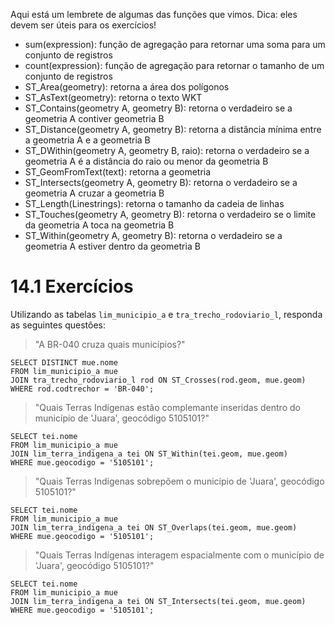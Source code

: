 Aqui está um lembrete de algumas das funções que vimos. Dica: eles devem ser úteis para os exercícios!

* sum(expression): função de agregação para retornar uma soma para um conjunto de registros
* count(expression): função de agregação para retornar o tamanho de um conjunto de registros
* ST_Area(geometry): retorna a área dos polígonos
* ST_AsText(geometry): retorna o texto WKT
* ST_Contains(geometry A, geometry B): retorna o verdadeiro se a geometria A contiver geometria B
* ST_Distance(geometry A, geometry B): retorna a distância mínima entre a geometria A e a geometria B
* ST_DWithin(geometry A, geometry B, raio): retorna o verdadeiro se a geometria A é a distância do raio ou menor da geometria B
* ST_GeomFromText(text): retorna a geometria
* ST_Intersects(geometry A, geometry B): retorna o verdadeiro se a geometria A cruzar a geometria B
* ST_Length(Linestrings): retorna o tamanho da cadeia de linhas
* ST_Touches(geometry A, geometry B): retorna o verdadeiro se o limite da geometria A toca na geometria B
* ST_Within(geometry A, geometry B): retorna o verdadeiro se a geometria A estiver dentro da geometria B

# 14.1 Exercícios

Utilizando as tabelas `lim_municipio_a` e `tra_trecho_rodoviario_l`, responda as seguintes questões:

>"A BR-040 cruza quais municípios?"

    SELECT DISTINCT mue.nome
    FROM lim_municipio_a mue
    JOIN tra_trecho_rodoviario_l rod ON ST_Crosses(rod.geom, mue.geom)
    WHERE rod.codtrechor = 'BR-040';

>"Quais Terras Indígenas estão complemante inseridas dentro do município de 'Juara', geocódigo 5105101?"

    SELECT tei.nome
    FROM lim_municipio_a mue
    JOIN lim_terra_indigena_a tei ON ST_Within(tei.geom, mue.geom)
    WHERE mue.geocodigo = '5105101';

>"Quais Terras Indígenas sobrepõem o município de 'Juara', geocódigo 5105101?"

    SELECT tei.nome
    FROM lim_municipio_a mue
    JOIN lim_terra_indigena_a tei ON ST_Overlaps(tei.geom, mue.geom)
    WHERE mue.geocodigo = '5105101';

>"Quais Terras Indígenas interagem espacialmente com o município de 'Juara', geocódigo 5105101?"

    SELECT tei.nome
    FROM lim_municipio_a mue
    JOIN lim_terra_indigena_a tei ON ST_Intersects(tei.geom, mue.geom)
    WHERE mue.geocodigo = '5105101';
